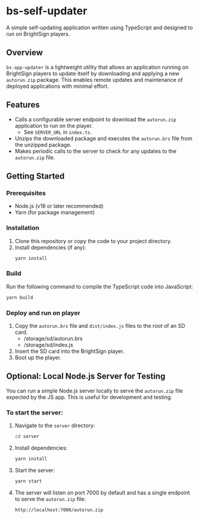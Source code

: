 # bs-self-updater

A simple self-updating application written using TypeScript and designed to run on BrightSign players.

## Overview

`bs-app-updater` is a lightweight utility that allows an application running on BrightSign players to update itself by downloading and applying a new `autorun.zip` package. This enables remote updates and maintenance of deployed applications with minimal effort.

## Features

-   Calls a configurable server endpoint to download the `autorun.zip` application to run on the player.
    -   See `SERVER_URL` in `index.ts`.
-   Unzips the downloaded package and executes the `autorun.brs` file from the unzipped package.
-   Makes periodic calls to the server to check for any updates to the `autorun.zip` file.

## Getting Started

### Prerequisites

-   Node.js (v18 or later recommended)
-   Yarn (for package management)

### Installation

1. Clone this repository or copy the code to your project directory.
2. Install dependencies (if any):
    ```sh
    yarn install
    ```

### Build

Run the following command to compile the TypeScript code into JavaScript:

```sh
yarn build
```

### Deploy and run on player

1. Copy the `autorun.brs` file and `dist/index.js` files to the root of an SD card.
    - /storage/sd/autorun.brs
    - /storage/sd/index.js
2. Insert the SD card into the BrightSign player.
3. Boot up the player.

## Optional: Local Node.js Server for Testing

You can run a simple Node.js server locally to serve the `autorun.zip` file expected by the JS app. This is useful for development and testing.

### To start the server:

1. Navigate to the `server` directory:
    ```sh
    cd server
    ```
2. Install dependencies:
    ```sh
    yarn install
    ```
3. Start the server:
    ```sh
    yarn start
    ```
4. The server will listen on port 7000 by default and has a single endpoint to serve the `autorun.zip` file:
    ```
    http://localhost:7000/autorun.zip
    ```
